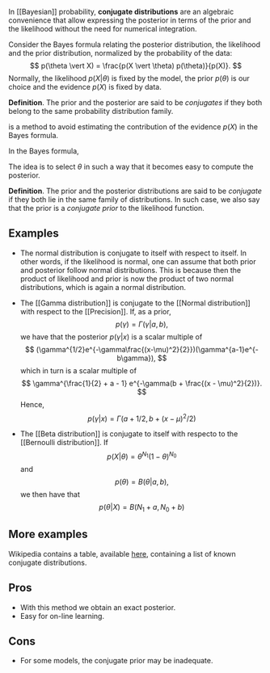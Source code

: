 In [[Bayesian]] probability, __conjugate distributions__ are an algebraic convenience that allow expressing the posterior in terms of the prior and the likelihood without the need for numerical integration.

Consider the Bayes formula relating the posterior distribution, the likelihood and the prior distribution, normalized by the probability of the data:
$$
p(\theta \vert X) = \frac{p(X \vert \theta) p(\theta)}{p(X)}.
$$
Normally, the likelihood $p(X \vert \theta)$ is fixed by the model, the prior $p(\theta)$ is our choice and the evidence $p(X)$ is fixed by data.

__Definition__. The prior and the posterior are said to be _conjugates_ if they both belong to the same probability distribution family.

is a method to avoid estimating the contribution of the evidence $p(X)$ in the Bayes formula.

In the Bayes formula,

The idea is to select $\theta$ in such a way that it becomes easy to compute the posterior.

__Definition__. The prior and the posterior distributions are said to be _conjugate_ if they both lie in the same family of distributions. In such case, we also say that the prior is a _conjugate prior_ to the likelihood function.


## Examples

- The normal distribution is conjugate to itself with respect to itself. In other words, if the likelihood is normal, one can assume that both prior and posterior follow normal distributions. This is because then the product of likelihood and prior is now the product of two normal distributions, which is again a normal distribution.

- The [[Gamma distribution]] is conjugate to the [[Normal distribution]] with respect to the [[Precision]]. If, as a prior,
$$
p(\gamma) = \Gamma(\gamma \vert a, b),
$$
we have that the posterior $p(\gamma \vert x)$ is a scalar multiple of
$$
(\gamma^{1/2}e^{-\gamma\frac{(x-\mu)^2}{2}})(\gamma^{a-1}e^{-b\gamma}),
$$
which in turn is a scalar multiple of
$$
\gamma^{\frac{1}{2} + a - 1} e^{-\gamma(b + \frac{(x - \mu)^2}{2})}.
$$
Hence,
$$
p(\gamma \vert x) = \Gamma(a + 1/2, b + (x-\mu)^2/2)
$$

- The [[Beta distribution]] is conjugate to itself with respecto to the [[Bernoulli distribution]]. If
$$
p(X \vert \theta) = \theta^{N_1}(1 - \theta)^{N_0}
$$
and
$$
p(\theta) = B(\theta \vert a, b),
$$
we then have that
$$
p(\theta \vert X) = B(N_1 + a, N_0 + b)
$$

## More examples

Wikipedia contains a table, available [here](https://en.wikipedia.org/wiki/Conjugate_prior#Table_of_conjugate_distributions), containing a list of known conjugate distributions.

## Pros

- With this method we obtain an exact posterior.
- Easy for on-line learning.

## Cons

- For some models, the conjugate prior may be inadequate.